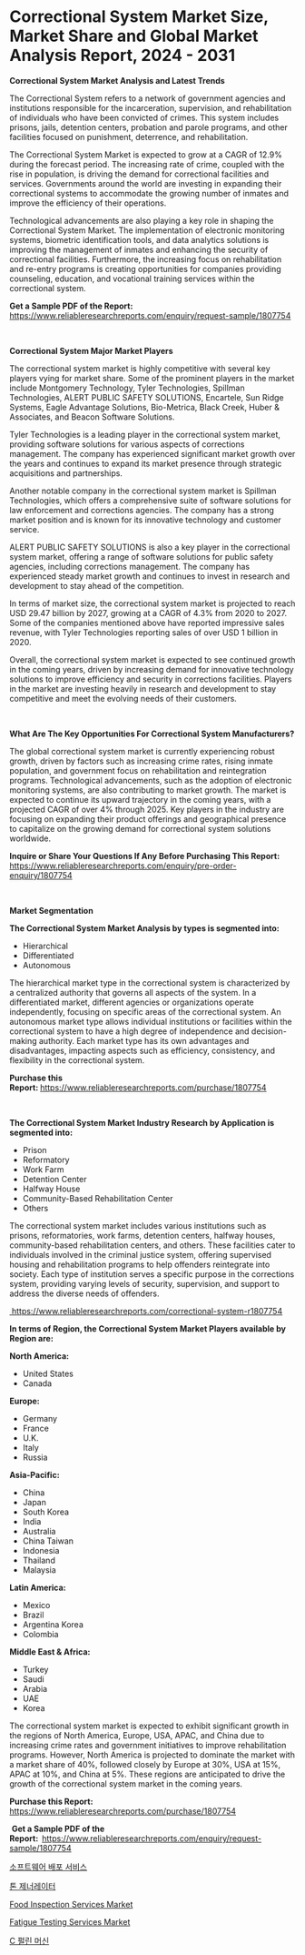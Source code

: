 <p><h1>Correctional System Market Size, Market Share and Global Market Analysis Report, 2024 - 2031</h1></p><p><strong>Correctional System Market Analysis and Latest Trends</strong></p>
<p><p>The Correctional System refers to a network of government agencies and institutions responsible for the incarceration, supervision, and rehabilitation of individuals who have been convicted of crimes. This system includes prisons, jails, detention centers, probation and parole programs, and other facilities focused on punishment, deterrence, and rehabilitation.</p><p>The Correctional System Market is expected to grow at a CAGR of 12.9% during the forecast period. The increasing rate of crime, coupled with the rise in population, is driving the demand for correctional facilities and services. Governments around the world are investing in expanding their correctional systems to accommodate the growing number of inmates and improve the efficiency of their operations.</p><p>Technological advancements are also playing a key role in shaping the Correctional System Market. The implementation of electronic monitoring systems, biometric identification tools, and data analytics solutions is improving the management of inmates and enhancing the security of correctional facilities. Furthermore, the increasing focus on rehabilitation and re-entry programs is creating opportunities for companies providing counseling, education, and vocational training services within the correctional system.</p></p>
<p><strong>Get a Sample PDF of the Report:&nbsp;</strong> <a href="https://www.reliableresearchreports.com/enquiry/request-sample/1807754">https://www.reliableresearchreports.com/enquiry/request-sample/1807754</a></p>
<p>&nbsp;</p>
<p><strong>Correctional System Major Market Players</strong></p>
<p><p>The correctional system market is highly competitive with several key players vying for market share. Some of the prominent players in the market include Montgomery Technology, Tyler Technologies, Spillman Technologies, ALERT PUBLIC SAFETY SOLUTIONS, Encartele, Sun Ridge Systems, Eagle Advantage Solutions, Bio-Metrica, Black Creek, Huber & Associates, and Beacon Software Solutions.</p><p>Tyler Technologies is a leading player in the correctional system market, providing software solutions for various aspects of corrections management. The company has experienced significant market growth over the years and continues to expand its market presence through strategic acquisitions and partnerships.</p><p>Another notable company in the correctional system market is Spillman Technologies, which offers a comprehensive suite of software solutions for law enforcement and corrections agencies. The company has a strong market position and is known for its innovative technology and customer service.</p><p>ALERT PUBLIC SAFETY SOLUTIONS is also a key player in the correctional system market, offering a range of software solutions for public safety agencies, including corrections management. The company has experienced steady market growth and continues to invest in research and development to stay ahead of the competition.</p><p>In terms of market size, the correctional system market is projected to reach USD 29.47 billion by 2027, growing at a CAGR of 4.3% from 2020 to 2027. Some of the companies mentioned above have reported impressive sales revenue, with Tyler Technologies reporting sales of over USD 1 billion in 2020.</p><p>Overall, the correctional system market is expected to see continued growth in the coming years, driven by increasing demand for innovative technology solutions to improve efficiency and security in corrections facilities. Players in the market are investing heavily in research and development to stay competitive and meet the evolving needs of their customers.</p></p>
<p>&nbsp;</p>
<p><strong>What Are The Key Opportunities For Correctional System Manufacturers?</strong></p>
<p><p>The global correctional system market is currently experiencing robust growth, driven by factors such as increasing crime rates, rising inmate population, and government focus on rehabilitation and reintegration programs. Technological advancements, such as the adoption of electronic monitoring systems, are also contributing to market growth. The market is expected to continue its upward trajectory in the coming years, with a projected CAGR of over 4% through 2025. Key players in the industry are focusing on expanding their product offerings and geographical presence to capitalize on the growing demand for correctional system solutions worldwide.</p></p>
<p><strong>Inquire or Share Your Questions If Any Before Purchasing This Report:</strong> <a href="https://www.reliableresearchreports.com/enquiry/pre-order-enquiry/1807754">https://www.reliableresearchreports.com/enquiry/pre-order-enquiry/1807754</a></p>
<p>&nbsp;</p>
<p><strong>Market Segmentation</strong></p>
<p><strong>The Correctional System Market Analysis by types is segmented into:</strong></p>
<p><ul><li>Hierarchical</li><li>Differentiated</li><li>Autonomous</li></ul></p>
<p><p>The hierarchical market type in the correctional system is characterized by a centralized authority that governs all aspects of the system. In a differentiated market, different agencies or organizations operate independently, focusing on specific areas of the correctional system. An autonomous market type allows individual institutions or facilities within the correctional system to have a high degree of independence and decision-making authority. Each market type has its own advantages and disadvantages, impacting aspects such as efficiency, consistency, and flexibility in the correctional system.</p></p>
<p><strong>Purchase this Report:&nbsp;</strong><a href="https://www.reliableresearchreports.com/purchase/1807754">https://www.reliableresearchreports.com/purchase/1807754</a></p>
<p>&nbsp;</p>
<p><strong>The Correctional System Market Industry Research by Application is segmented into:</strong></p>
<p><ul><li>Prison</li><li>Reformatory</li><li>Work Farm</li><li>Detention Center</li><li>Halfway House</li><li>Community-Based Rehabilitation Center</li><li>Others</li></ul></p>
<p><p>The correctional system market includes various institutions such as prisons, reformatories, work farms, detention centers, halfway houses, community-based rehabilitation centers, and others. These facilities cater to individuals involved in the criminal justice system, offering supervised housing and rehabilitation programs to help offenders reintegrate into society. Each type of institution serves a specific purpose in the corrections system, providing varying levels of security, supervision, and support to address the diverse needs of offenders.</p></p>
<p><a href="https://www.reliableresearchreports.com/correctional-system-r1807754">&nbsp;https://www.reliableresearchreports.com/correctional-system-r1807754</a></p>
<p><strong>In terms of Region, the Correctional System Market Players available by Region are:</strong></p>
<p>
    <p> <strong> North America: </strong>
        <ul>
            <li>United States</li>
            <li>Canada</li>
        </ul>
        </p> 
    <p> <strong> Europe: </strong>
        <ul>
            <li>Germany</li>
            <li>France</li>
            <li>U.K.</li>
            <li>Italy</li>
            <li>Russia</li>
        </ul>
        </p> 
    <p> <strong> Asia-Pacific: </strong>
        <ul>
            <li>China</li>
            <li>Japan</li>
            <li>South Korea</li>
            <li>India</li>
            <li>Australia</li>
            <li>China Taiwan</li>
            <li>Indonesia</li>
            <li>Thailand</li>
            <li>Malaysia</li>
        </ul>
        </p> 
    <p> <strong> Latin America: </strong>
        <ul>
            <li>Mexico</li>
            <li>Brazil</li>
            <li>Argentina Korea</li>
            <li>Colombia</li>
        </ul>
        </p> 
    <p> <strong> Middle East & Africa: </strong>
        <ul>
            <li>Turkey</li>
            <li>Saudi</li>
            <li>Arabia</li>
            <li>UAE</li>
            <li>Korea</li>
        </ul>
    </p>
    </p>
<p><p>The correctional system market is expected to exhibit significant growth in the regions of North America, Europe, USA, APAC, and China due to increasing crime rates and government initiatives to improve rehabilitation programs. However, North America is projected to dominate the market with a market share of 40%, followed closely by Europe at 30%, USA at 15%, APAC at 10%, and China at 5%. These regions are anticipated to drive the growth of the correctional system market in the coming years.</p></p>
<p><strong>Purchase this Report: </strong><a href="https://www.reliableresearchreports.com/purchase/1807754">https://www.reliableresearchreports.com/purchase/1807754</a></p>
<p>&nbsp;<strong>Get a Sample PDF of the Report:&nbsp;&nbsp;</strong><a href="https://www.reliableresearchreports.com/enquiry/request-sample/1807754">https://www.reliableresearchreports.com/enquiry/request-sample/1807754</a></p>
<p><strong></strong></p>
<p><p><a href="https://medium.com/@constantinvon/%EC%86%8C%ED%94%84%ED%8A%B8%EC%9B%A8%EC%96%B4-%EC%9C%A0%ED%86%B5-%EC%84%9C%EB%B9%84%EC%8A%A4-%EC%8B%9C%EC%9E%A5-%EB%8F%99%ED%96%A5-%EC%8B%9C%EC%9E%A5-%EB%8F%99%ED%96%A5-%EC%84%B1%EC%9E%A5-2024%EB%85%84%EB%B6%80%ED%84%B0-2031%EB%85%84%EA%B9%8C%EC%A7%80-%EC%98%88%EC%B8%A1%EB%90%9C-%EC%98%88%EC%83%81-c0374ba1c6be">소프트웨어 배포 서비스</a></p><p><a href="https://github.com/durgin521/Market-Research-Report-List-1/blob/main/691884759089.md">톤 제너레이터</a></p><p><a href="https://github.com/nancykennedykellievqfqt2/Market-Research-Report-List-2/blob/main/food-inspection-services-market.md">Food Inspection Services Market</a></p><p><a href="https://github.com/seekum/Market-Research-Report-List-2/blob/main/fatigue-testing-services-market.md">Fatigue Testing Services Market</a></p><p><a href="https://medium.com/@daveblock56/c-%ED%8D%BC%EB%A6%B4%EB%A6%B0-%EA%B8%B0%EA%B3%84-%EC%8B%9C%EC%9E%A5-%EA%B7%9C%EB%AA%A8-cagr-%ED%8A%B8%EB%A0%8C%EB%93%9C-2024-2030-32d0da98d20c">C 펄린 머신</a></p></p>